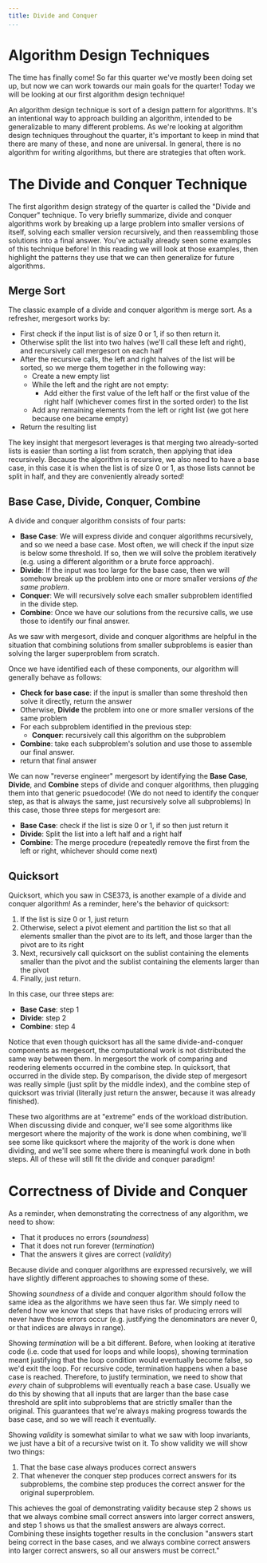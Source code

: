 ```yaml
---
title: Divide and Conquer
...
```


# Algorithm Design Techniques

The time has finally come! So far this quarter we've mostly been doing set up, but now we can work towards our main goals for the quarter! Today we will be looking at our first algorithm design technique!

An algorithm design technique is sort of a design pattern for algorithms. It's an intentional way to approach building an algorithm, intended to be generalizable to many different problems. As we're looking at algorithm design techniques throughout the quarter, it's important to keep in mind that there are many of these, and none are universal. In general, there is no algorithm for writing algorithms, but there are strategies that often work.

# The Divide and Conquer Technique

The first algorithm design strategy of the quarter is called the "Divide and Conquer" technique. To very briefly summarize, divide and conquer algorithms work by breaking up a large problem into smaller versions of itself, solving each smaller version recursively, and then reassembling those solutions into a final answer. You've actually already seen some examples of this technique before! In this reading we will look at those examples, then highlight the patterns they use that we can then generalize for future algorithms.

## Merge Sort

The classic example of a divide and conquer algorithm is merge sort. As a refresher, mergesort works by:

- First check if the input list is of size 0 or 1, if so then return it.
- Otherwise split the list into two halves (we'll call these left and right), and recursively call mergesort on each half
- After the recursive calls, the left and right halves of the list will be sorted, so we merge them together in the following way:
    - Create a new empty list
    - While the left and the right are not empty:
        - Add either the first value of the left half or the first value of the right half (whichever comes first in the sorted order) to the list
    - Add any remaining elements from the left or right list (we got here because one became empty)
- Return the resulting list

The key insight that mergesort leverages is that merging two already-sorted lists is easier than sorting a list from scratch, then applying that idea recursively. Because the algorithm is recursive, we also need to have a base case, in this case it is when the list is of size 0 or 1, as those lists cannot be split in half, and they are conveniently already sorted!

## Base Case, Divide, Conquer, Combine

A divide and conquer algorithm consists of four parts:

- **Base Case**: We will express divide and conquer algorithms recursively, and so we need a base case. Most often, we will check if the input size is below some threshold. If so, then we will solve the problem iteratively (e.g. using a different algorithm or a brute force approach).
- **Divide**: If the input was too large for the base case, then we will somehow break up the problem into one or more smaller versions *of the same problem*.
- **Conquer**: We will recursively solve each smaller subproblem identified in the divide step.
- **Combine**: Once we have our solutions from the recursive calls, we use those to identify our final answer.

As we saw with mergesort, divide and conquer algorithms are helpful in the situation that combining solutions from smaller subproblems is easier than solving the larger superproblem from scratch. 

Once we have identified each of these components, our algorithm will generally behave as follows:

- **Check for base case**: if the input is smaller than some threshold then solve it directly, return the answer
- Otherwise, **Divide** the problem into one or more smaller versions of the same problem
- For each subproblem identified in the previous step:
    - **Conquer**: recursively call this algorithm on the subproblem
- **Combine**: take each subproblem's solution and use those to assemble our final answer.
- return that final answer

We can now "reverse engineer" mergesort by identifying the **Base Case**, **Divide**, and **Combine** steps of divide and conquer algorithms, then plugging them into that generic psuedocode! (We do not need to identify the conquer step, as that is always the same, just recursively solve all subproblems) In this case, those three steps for mergesort are:

- **Base Case**: check if the list is size 0 or 1, if so then just return it
- **Divide**: Split the list into a left half and a right half
- **Combine**: The merge procedure (repeatedly remove the first from the left or right, whichever should come next)

## Quicksort

Quicksort, which you saw in CSE373, is another example of a divide and conquer algorithm! As a reminder, here's the behavior of quicksort:

1. If the list is size 0 or 1, just return
1. Otherwise, select a pivot element and partition the list so that all elements smaller than the pivot are to its left, and those larger than the pivot are to its right
1. Next, recursively call quicksort on the sublist containing the elements smaller than the pivot and the sublist containing the elements larger than the pivot
1. Finally, just return.

In this case, our three steps are:

- **Base Case**: step 1
- **Divide**: step 2
- **Combine**: step 4

Notice that even though quicksort has all the same divide-and-conquer components as mergesort, the computational work is not distributed the same way between them. In mergesort the work of comparing and reodering elements occurred in the combine step. In quicksort, that occurred in the divide step. By comparison, the divide step of mergesort was really simple (just split by the middle index), and the combine step of quicksort was trivial (literally just return the answer, because it was already finished).

These two algorithms are at "extreme" ends of the workload distribution. When discussing divide and conquer, we'll see some algorithms like mergesort where the majority of the work is done when combining, we'll see some like quicksort where the majority of the work is done when dividing, and we'll see some where there is meaningful work done in both steps. All of these will still fit the divide and conquer paradigm!

# Correctness of Divide and Conquer

As a reminder, when demonstrating the correctness of any algorithm, we need to show:

- That it produces no errors (*soundness*)
- That it does not run forever (*termination*)
- That the answers it gives are correct (*validity*)

Because divide and conquer algorithms are expressed recursively, we will have slightly different approaches to showing some of these.

Showing *soundness* of a divide and conquer algorithm should follow the same idea as the algorithms we have seen thus far. We simply need to defend how we know that steps that have risks of producing errors will never have those errors occur (e.g. justifying the denominators are never 0, or that indices are always in range).

Showing *termination* will be a bit different. Before, when looking at iterative code (i.e. code that used for loops and while loops), showing termination meant justifying that the loop condition would eventually become false, so we'd exit the loop. For recursive code, termination happens when a base case is reached. Therefore, to justify termination, we need to show that *every* chain of subproblems will eventually reach a base case. Usually we do this by showing that all inputs that are larger than the base case threshold are split into subproblems that are strictly smaller than the original. This guarantees that we're always making progress towards the base case, and so we will reach it eventually.

Showing *validity* is somewhat similar to what we saw with loop invariants, we just have a bit of a recursive twist on it. To show validity we will show two things:

1. That the base case always produces correct answers
1. That whenever the conquer step produces correct answers for its subproblems, the combine step produces the correct answer for the original superproblem.

This achieves the goal of demonstrating validity because step 2 shows us that we always combine small correct answers into larger correct answers, and step 1 shows us that the smallest answers are always correct. Combining these insights together results in the conclusion "answers start being correct in the base cases, and we always combine correct answers into larger correct answers, so all our answers must be correct."
